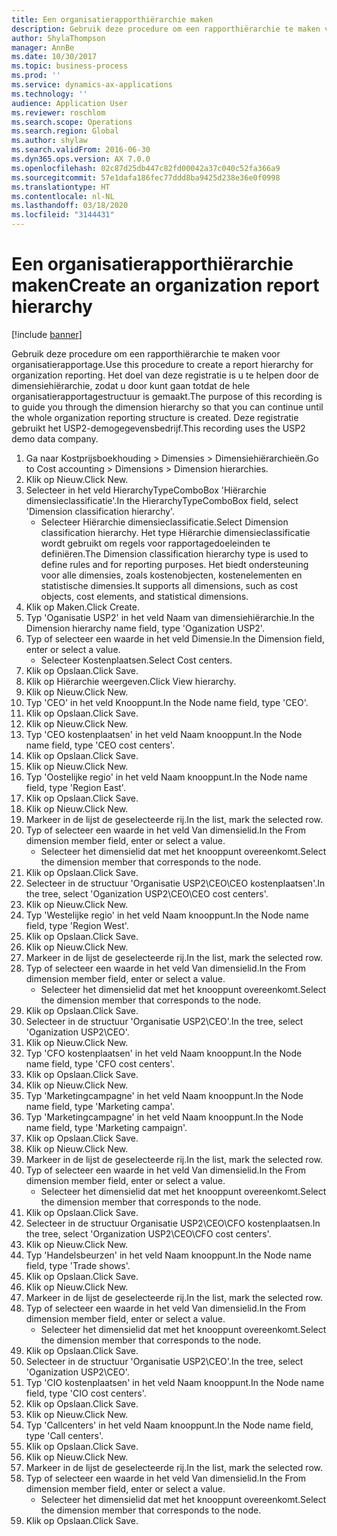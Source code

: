 ```yaml
---
title: Een organisatierapporthiërarchie maken
description: Gebruik deze procedure om een rapporthiërarchie te maken voor organisatierapportage.
author: ShylaThompson
manager: AnnBe
ms.date: 10/30/2017
ms.topic: business-process
ms.prod: ''
ms.service: dynamics-ax-applications
ms.technology: ''
audience: Application User
ms.reviewer: roschlom
ms.search.scope: Operations
ms.search.region: Global
ms.author: shylaw
ms.search.validFrom: 2016-06-30
ms.dyn365.ops.version: AX 7.0.0
ms.openlocfilehash: 02c87d25db447c82fd00042a37c040c52fa366a9
ms.sourcegitcommit: 57e1dafa186fec77ddd8ba9425d238e36e0f0998
ms.translationtype: HT
ms.contentlocale: nl-NL
ms.lasthandoff: 03/18/2020
ms.locfileid: "3144431"
---
```

# <a name="create-an-organization-report-hierarchy"></a><span data-ttu-id="e2c3a-103">Een organisatierapporthiërarchie maken</span><span class="sxs-lookup"><span data-stu-id="e2c3a-103">Create an organization report hierarchy</span></span>

[!include [banner](../../includes/banner.md)]

<span data-ttu-id="e2c3a-104">Gebruik deze procedure om een rapporthiërarchie te maken voor organisatierapportage.</span><span class="sxs-lookup"><span data-stu-id="e2c3a-104">Use this procedure to create a report hierarchy for organization reporting.</span></span> <span data-ttu-id="e2c3a-105">Het doel van deze registratie is u te helpen door de dimensiehiërarchie, zodat u door kunt gaan totdat de hele organisatierapportagestructuur is gemaakt.</span><span class="sxs-lookup"><span data-stu-id="e2c3a-105">The purpose of this recording is to guide you through the dimension hierarchy so that you can continue until the whole organization reporting structure is created.</span></span> <span data-ttu-id="e2c3a-106">Deze registratie gebruikt het USP2-demogegevensbedrijf.</span><span class="sxs-lookup"><span data-stu-id="e2c3a-106">This recording uses the USP2 demo data company.</span></span>

1. <span data-ttu-id="e2c3a-107">Ga naar Kostprijsboekhouding > Dimensies > Dimensiehiërarchieën.</span><span class="sxs-lookup"><span data-stu-id="e2c3a-107">Go to Cost accounting > Dimensions > Dimension hierarchies.</span></span>
2. <span data-ttu-id="e2c3a-108">Klik op Nieuw.</span><span class="sxs-lookup"><span data-stu-id="e2c3a-108">Click New.</span></span>
3. <span data-ttu-id="e2c3a-109">Selecteer in het veld HierarchyTypeComboBox 'Hiërarchie dimensieclassificatie'.</span><span class="sxs-lookup"><span data-stu-id="e2c3a-109">In the HierarchyTypeComboBox field, select 'Dimension classification hierarchy'.</span></span>
    * <span data-ttu-id="e2c3a-110">Selecteer Hiërarchie dimensieclassificatie.</span><span class="sxs-lookup"><span data-stu-id="e2c3a-110">Select Dimension classification hierarchy.</span></span> <span data-ttu-id="e2c3a-111">Het type Hiërarchie dimensieclassificatie wordt gebruikt om regels voor rapportagedoeleinden te definiëren.</span><span class="sxs-lookup"><span data-stu-id="e2c3a-111">The Dimension classification hierarchy type is used to define rules and for reporting purposes.</span></span> <span data-ttu-id="e2c3a-112">Het biedt ondersteuning voor alle dimensies, zoals kostenobjecten, kostenelementen en statistische dimensies.</span><span class="sxs-lookup"><span data-stu-id="e2c3a-112">It supports all dimensions, such as cost objects, cost elements, and statistical dimensions.</span></span>  
4. <span data-ttu-id="e2c3a-113">Klik op Maken.</span><span class="sxs-lookup"><span data-stu-id="e2c3a-113">Click Create.</span></span>
5. <span data-ttu-id="e2c3a-114">Typ 'Oganisatie USP2' in het veld Naam van dimensiehiërarchie.</span><span class="sxs-lookup"><span data-stu-id="e2c3a-114">In the Dimension hierarchy name field, type 'Oganization USP2'.</span></span>
6. <span data-ttu-id="e2c3a-115">Typ of selecteer een waarde in het veld Dimensie.</span><span class="sxs-lookup"><span data-stu-id="e2c3a-115">In the Dimension field, enter or select a value.</span></span>
    * <span data-ttu-id="e2c3a-116">Selecteer Kostenplaatsen.</span><span class="sxs-lookup"><span data-stu-id="e2c3a-116">Select Cost centers.</span></span>  
7. <span data-ttu-id="e2c3a-117">Klik op Opslaan.</span><span class="sxs-lookup"><span data-stu-id="e2c3a-117">Click Save.</span></span>
8. <span data-ttu-id="e2c3a-118">Klik op Hiërarchie weergeven.</span><span class="sxs-lookup"><span data-stu-id="e2c3a-118">Click View hierarchy.</span></span>
9. <span data-ttu-id="e2c3a-119">Klik op Nieuw.</span><span class="sxs-lookup"><span data-stu-id="e2c3a-119">Click New.</span></span>
10. <span data-ttu-id="e2c3a-120">Typ 'CEO' in het veld Knooppunt.</span><span class="sxs-lookup"><span data-stu-id="e2c3a-120">In the Node name field, type 'CEO'.</span></span>
11. <span data-ttu-id="e2c3a-121">Klik op Opslaan.</span><span class="sxs-lookup"><span data-stu-id="e2c3a-121">Click Save.</span></span>
12. <span data-ttu-id="e2c3a-122">Klik op Nieuw.</span><span class="sxs-lookup"><span data-stu-id="e2c3a-122">Click New.</span></span>
13. <span data-ttu-id="e2c3a-123">Typ 'CEO kostenplaatsen' in het veld Naam knooppunt.</span><span class="sxs-lookup"><span data-stu-id="e2c3a-123">In the Node name field, type 'CEO cost centers'.</span></span>
14. <span data-ttu-id="e2c3a-124">Klik op Opslaan.</span><span class="sxs-lookup"><span data-stu-id="e2c3a-124">Click Save.</span></span>
15. <span data-ttu-id="e2c3a-125">Klik op Nieuw.</span><span class="sxs-lookup"><span data-stu-id="e2c3a-125">Click New.</span></span>
16. <span data-ttu-id="e2c3a-126">Typ 'Oostelijke regio' in het veld Naam knooppunt.</span><span class="sxs-lookup"><span data-stu-id="e2c3a-126">In the Node name field, type 'Region East'.</span></span>
17. <span data-ttu-id="e2c3a-127">Klik op Opslaan.</span><span class="sxs-lookup"><span data-stu-id="e2c3a-127">Click Save.</span></span>
18. <span data-ttu-id="e2c3a-128">Klik op Nieuw.</span><span class="sxs-lookup"><span data-stu-id="e2c3a-128">Click New.</span></span>
19. <span data-ttu-id="e2c3a-129">Markeer in de lijst de geselecteerde rij.</span><span class="sxs-lookup"><span data-stu-id="e2c3a-129">In the list, mark the selected row.</span></span>
20. <span data-ttu-id="e2c3a-130">Typ of selecteer een waarde in het veld Van dimensielid.</span><span class="sxs-lookup"><span data-stu-id="e2c3a-130">In the From dimension member field, enter or select a value.</span></span>
    * <span data-ttu-id="e2c3a-131">Selecteer het dimensielid dat met het knooppunt overeenkomt.</span><span class="sxs-lookup"><span data-stu-id="e2c3a-131">Select the dimension member that corresponds to the node.</span></span>  
21. <span data-ttu-id="e2c3a-132">Klik op Opslaan.</span><span class="sxs-lookup"><span data-stu-id="e2c3a-132">Click Save.</span></span>
22. <span data-ttu-id="e2c3a-133">Selecteer in de structuur 'Organisatie USP2\CEO\CEO kostenplaatsen'.</span><span class="sxs-lookup"><span data-stu-id="e2c3a-133">In the tree, select 'Oganization USP2\CEO\CEO cost centers'.</span></span>
23. <span data-ttu-id="e2c3a-134">Klik op Nieuw.</span><span class="sxs-lookup"><span data-stu-id="e2c3a-134">Click New.</span></span>
24. <span data-ttu-id="e2c3a-135">Typ 'Westelijke regio' in het veld Naam knooppunt.</span><span class="sxs-lookup"><span data-stu-id="e2c3a-135">In the Node name field, type 'Region West'.</span></span>
25. <span data-ttu-id="e2c3a-136">Klik op Opslaan.</span><span class="sxs-lookup"><span data-stu-id="e2c3a-136">Click Save.</span></span>
26. <span data-ttu-id="e2c3a-137">Klik op Nieuw.</span><span class="sxs-lookup"><span data-stu-id="e2c3a-137">Click New.</span></span>
27. <span data-ttu-id="e2c3a-138">Markeer in de lijst de geselecteerde rij.</span><span class="sxs-lookup"><span data-stu-id="e2c3a-138">In the list, mark the selected row.</span></span>
28. <span data-ttu-id="e2c3a-139">Typ of selecteer een waarde in het veld Van dimensielid.</span><span class="sxs-lookup"><span data-stu-id="e2c3a-139">In the From dimension member field, enter or select a value.</span></span>
    * <span data-ttu-id="e2c3a-140">Selecteer het dimensielid dat met het knooppunt overeenkomt.</span><span class="sxs-lookup"><span data-stu-id="e2c3a-140">Select the dimension member that corresponds to the node.</span></span>  
29. <span data-ttu-id="e2c3a-141">Klik op Opslaan.</span><span class="sxs-lookup"><span data-stu-id="e2c3a-141">Click Save.</span></span>
30. <span data-ttu-id="e2c3a-142">Selecteer in de structuur 'Organisatie USP2\CEO'.</span><span class="sxs-lookup"><span data-stu-id="e2c3a-142">In the tree, select 'Oganization USP2\CEO'.</span></span>
31. <span data-ttu-id="e2c3a-143">Klik op Nieuw.</span><span class="sxs-lookup"><span data-stu-id="e2c3a-143">Click New.</span></span>
32. <span data-ttu-id="e2c3a-144">Typ 'CFO kostenplaatsen' in het veld Naam knooppunt.</span><span class="sxs-lookup"><span data-stu-id="e2c3a-144">In the Node name field, type 'CFO cost centers'.</span></span>
33. <span data-ttu-id="e2c3a-145">Klik op Opslaan.</span><span class="sxs-lookup"><span data-stu-id="e2c3a-145">Click Save.</span></span>
34. <span data-ttu-id="e2c3a-146">Klik op Nieuw.</span><span class="sxs-lookup"><span data-stu-id="e2c3a-146">Click New.</span></span>
35. <span data-ttu-id="e2c3a-147">Typ 'Marketingcampagne' in het veld Naam knooppunt.</span><span class="sxs-lookup"><span data-stu-id="e2c3a-147">In the Node name field, type 'Marketing campa'.</span></span>
36. <span data-ttu-id="e2c3a-148">Typ 'Marketingcampagne' in het veld Naam knooppunt.</span><span class="sxs-lookup"><span data-stu-id="e2c3a-148">In the Node name field, type 'Marketing campaign'.</span></span>
37. <span data-ttu-id="e2c3a-149">Klik op Opslaan.</span><span class="sxs-lookup"><span data-stu-id="e2c3a-149">Click Save.</span></span>
38. <span data-ttu-id="e2c3a-150">Klik op Nieuw.</span><span class="sxs-lookup"><span data-stu-id="e2c3a-150">Click New.</span></span>
39. <span data-ttu-id="e2c3a-151">Markeer in de lijst de geselecteerde rij.</span><span class="sxs-lookup"><span data-stu-id="e2c3a-151">In the list, mark the selected row.</span></span>
40. <span data-ttu-id="e2c3a-152">Typ of selecteer een waarde in het veld Van dimensielid.</span><span class="sxs-lookup"><span data-stu-id="e2c3a-152">In the From dimension member field, enter or select a value.</span></span>
    * <span data-ttu-id="e2c3a-153">Selecteer het dimensielid dat met het knooppunt overeenkomt.</span><span class="sxs-lookup"><span data-stu-id="e2c3a-153">Select the dimension member that corresponds to the node.</span></span>  
41. <span data-ttu-id="e2c3a-154">Klik op Opslaan.</span><span class="sxs-lookup"><span data-stu-id="e2c3a-154">Click Save.</span></span>
42. <span data-ttu-id="e2c3a-155">Selecteer in de structuur Organisatie USP2\CEO\CFO kostenplaatsen.</span><span class="sxs-lookup"><span data-stu-id="e2c3a-155">In the tree, select 'Organization USP2\CEO\CFO cost centers'.</span></span>
43. <span data-ttu-id="e2c3a-156">Klik op Nieuw.</span><span class="sxs-lookup"><span data-stu-id="e2c3a-156">Click New.</span></span>
44. <span data-ttu-id="e2c3a-157">Typ 'Handelsbeurzen' in het veld Naam knooppunt.</span><span class="sxs-lookup"><span data-stu-id="e2c3a-157">In the Node name field, type 'Trade shows'.</span></span>
45. <span data-ttu-id="e2c3a-158">Klik op Opslaan.</span><span class="sxs-lookup"><span data-stu-id="e2c3a-158">Click Save.</span></span>
46. <span data-ttu-id="e2c3a-159">Klik op Nieuw.</span><span class="sxs-lookup"><span data-stu-id="e2c3a-159">Click New.</span></span>
47. <span data-ttu-id="e2c3a-160">Markeer in de lijst de geselecteerde rij.</span><span class="sxs-lookup"><span data-stu-id="e2c3a-160">In the list, mark the selected row.</span></span>
48. <span data-ttu-id="e2c3a-161">Typ of selecteer een waarde in het veld Van dimensielid.</span><span class="sxs-lookup"><span data-stu-id="e2c3a-161">In the From dimension member field, enter or select a value.</span></span>
    * <span data-ttu-id="e2c3a-162">Selecteer het dimensielid dat met het knooppunt overeenkomt.</span><span class="sxs-lookup"><span data-stu-id="e2c3a-162">Select the dimension member that corresponds to the node.</span></span>  
49. <span data-ttu-id="e2c3a-163">Klik op Opslaan.</span><span class="sxs-lookup"><span data-stu-id="e2c3a-163">Click Save.</span></span>
50. <span data-ttu-id="e2c3a-164">Selecteer in de structuur 'Organisatie USP2\CEO'.</span><span class="sxs-lookup"><span data-stu-id="e2c3a-164">In the tree, select 'Oganization USP2\CEO'.</span></span>
51. <span data-ttu-id="e2c3a-165">Typ 'CIO kostenplaatsen' in het veld Naam knooppunt.</span><span class="sxs-lookup"><span data-stu-id="e2c3a-165">In the Node name field, type 'CIO cost centers'.</span></span>
52. <span data-ttu-id="e2c3a-166">Klik op Opslaan.</span><span class="sxs-lookup"><span data-stu-id="e2c3a-166">Click Save.</span></span>
53. <span data-ttu-id="e2c3a-167">Klik op Nieuw.</span><span class="sxs-lookup"><span data-stu-id="e2c3a-167">Click New.</span></span>
54. <span data-ttu-id="e2c3a-168">Typ 'Callcenters' in het veld Naam knooppunt.</span><span class="sxs-lookup"><span data-stu-id="e2c3a-168">In the Node name field, type 'Call centers'.</span></span>
55. <span data-ttu-id="e2c3a-169">Klik op Opslaan.</span><span class="sxs-lookup"><span data-stu-id="e2c3a-169">Click Save.</span></span>
56. <span data-ttu-id="e2c3a-170">Klik op Nieuw.</span><span class="sxs-lookup"><span data-stu-id="e2c3a-170">Click New.</span></span>
57. <span data-ttu-id="e2c3a-171">Markeer in de lijst de geselecteerde rij.</span><span class="sxs-lookup"><span data-stu-id="e2c3a-171">In the list, mark the selected row.</span></span>
58. <span data-ttu-id="e2c3a-172">Typ of selecteer een waarde in het veld Van dimensielid.</span><span class="sxs-lookup"><span data-stu-id="e2c3a-172">In the From dimension member field, enter or select a value.</span></span>
    * <span data-ttu-id="e2c3a-173">Selecteer het dimensielid dat met het knooppunt overeenkomt.</span><span class="sxs-lookup"><span data-stu-id="e2c3a-173">Select the dimension member that corresponds to the node.</span></span>  
59. <span data-ttu-id="e2c3a-174">Klik op Opslaan.</span><span class="sxs-lookup"><span data-stu-id="e2c3a-174">Click Save.</span></span>

